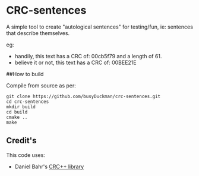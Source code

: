 # CRC-sentences
  
A simple tool to create "autological sentences" for testing/fun, ie: sentences that describe themselves.
  
  
eg:   
  - handily, this text has a CRC of: 00cb5f79 and a length of 61. 
  - believe it or not, this text has a CRC of: 00BEE21E



##How to build

Compile from source as per: 

    git clone https://github.com/busyDuckman/crc-sentences.git
    cd crc-sentences
    mkdir build
    cd build
    cmake .. 
    make

## Credit's
This code uses:
  - Daniel Bahr's [CRC++ library](https://github.com/d-bahr/CRCpp)

